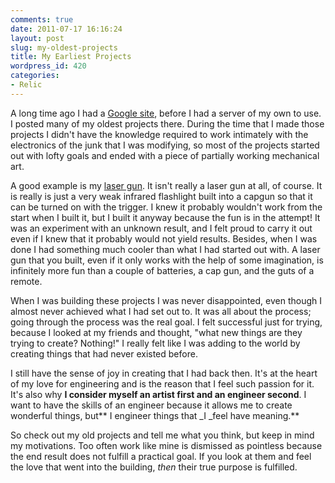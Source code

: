 ```yaml
---
comments: true
date: 2011-07-17 16:16:24
layout: post
slug: my-oldest-projects
title: My Earliest Projects
wordpress_id: 420
categories:
- Relic
---
```


A long time ago I had a [Google site](https://sites.google.com/site/bitwinproject/), before I had a server of my own to use. I posted many of my oldest projects there. During the time that I made those projects I didn't have the knowledge required to work intimately with the electronics of the junk that I was modifying, so most of the projects started out with lofty goals and ended with a piece of partially working mechanical art.

<!--more-->

A good example is my [laser gun](https://sites.google.com/site/bitwinproject/young-projects/lasergun). It isn't really a laser gun at all, of course. It is really is just a very weak infrared flashlight built into a capgun so that it can be turned on with the trigger. I knew it probably wouldn't work from the start when I built it, but I built it anyway because the fun is in the attempt! It was an experiment with an unknown result, and I felt proud to carry it out even if I knew that it probably would not yield results. Besides, when I was done I had something much cooler than what I had started out with. A laser gun that you built, even if it only works with the help of some imagination, is infinitely more fun than a couple of batteries, a cap gun, and the guts of a remote.

When I was building these projects I was never disappointed, even though I almost never achieved what I had set out to. It was all about the process; going through the process was the real goal. I felt successful just for trying, because I looked at my friends and thought, "what new things are they trying to create? Nothing!" I really felt like I was adding to the world by creating things that had never existed before.

I still have the sense of joy in creating that I had back then. It's at the heart of my love for engineering and is the reason that I feel such passion for it. It's also why **I consider myself an artist first and an engineer second**. I want to have the skills of an engineer because it allows me to create wonderful things, but** I engineer things that _I _feel have meaning.**

So check out my old projects and tell me what you think, but keep in mind my motivations. Too often work like mine is dismissed as pointless because the end result does not fulfill a practical goal. If you look at them and feel the love that went into the building, _then_ their true purpose is fulfilled.

